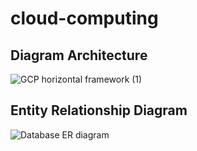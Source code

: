 # cloud-computing

## Diagram Architecture
![GCP horizontal framework (1)](https://github.com/user-attachments/assets/503af8f6-15a9-4fde-a458-cb7031808952)

## Entity Relationship Diagram
![Database ER diagram](https://github.com/user-attachments/assets/24c3fcee-37ec-43b6-a3e1-1b1435a4b13b)
